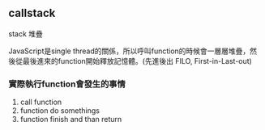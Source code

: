 ## callstack

stack 堆疊

JavaScript是single thread的關係，所以呼叫function的時候會一層層堆疊，然後從最後進來的function開始釋放記憶體。(先進後出 FILO, First-in-Last-out)

### 實際執行function會發生的事情
1. call function
2. function do somethings
3. function finish and than return